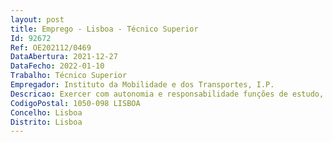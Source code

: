 ```yaml
--- 
layout: post
title: Emprego - Lisboa - Técnico Superior
Id: 92672
Ref: OE202112/0469
DataAbertura: 2021-12-27
DataFecho: 2022-01-10
Trabalho: Técnico Superior
Empregador: Instituto da Mobilidade e dos Transportes, I.P.
Descricao: Exercer com autonomia e responsabilidade funções de estudo, conceção e adaptação de métodos e processos científicos técnicos. Os três postos de trabalho são orientados para três áreas  acompanhar o processamento de vencimentos desde a celebração de contratos, gestão da relação de trabalho e cessação da mesma, a entrega de mapas legais, preparar reports oficiais  gestão da formação profissional, desde o planeamento, organização e avaliação, organização e acompanhamento dos processos de estágios na Administração Pública e estágios profissionais  gestão dos processos de recrutamento e seleção de pessoal e de dirigentes. São comuns a todos os postos a elaboração de instrumentos de apoio à gestão e de pareceres técnicos em áreas transversais à unidade orgânica, o acompanhamento de processos de recrutamento e seleção, e a participação em projetos inovadores e transformadores, focados no serviço público e no desenvolvimento, conciliação e bem estar dos trabalhadores, num ambiente de dinâmico e de apoio.Perfil de competências  experiência em pelo menos uma das áreas postas a concurso, elevada orientação para pessoas, objetivos, resultados e serviço público, boa capacidade de planeamento e organização  empenho e rigor para as tarefas e projetos diversificados, responsabilidade e compromisso com o serviço  bom relacionamento interpessoal  tolerância à pressão e contrariedades  elevada competência para trabalhar em equipa e cooperar  capacidade de adaptação e melhoria contínua  iniciativa e autonomia.
CodigoPostal: 1050-098 LISBOA
Concelho: Lisboa
Distrito: Lisboa
--- 
```

